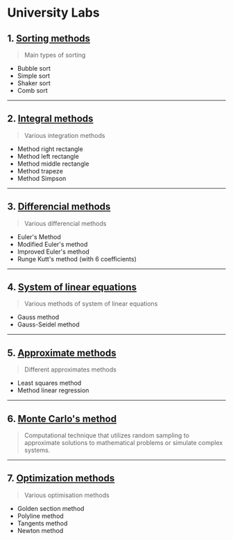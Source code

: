 # University Labs

## 1. [Sorting methods](Lab1)

> Main types of sorting

- Bubble sort
- Simple sort
- Shaker sort
- Comb sort

---

## 2. [Integral methods](Lab2)

> Various integration methods

- Method right rectangle
- Method left rectangle
- Method middle rectangle
- Method trapeze
- Method Simpson

---

## 3. [Differencial methods](Lab3)

> Various differencial methods

- Euler's Method 
- Modified Euler's method 
- Improved Euler's method
- Runge Kutt's method (with 6 coefficients)

---

## 4. [System of linear equations](Lab4)

> Various methods of system of linear equations

- Gauss method
- Gauss-Seidel method

---

## 5. [Approximate methods](Lab5)

> Different approximates methods

- Least squares method
- Method linear regression 
---

## 6. [Monte Carlo's method](Lab6)

> Computational technique that utilizes random sampling to approximate solutions to mathematical problems or simulate complex systems.

---

## 7. [Optimization methods](Lab7)

> Various optimisation methods

- Golden section method
- Polyline method
- Tangents method 
- Newton method
